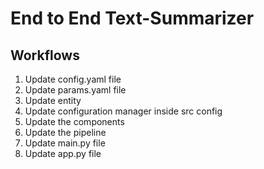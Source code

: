 # End to End Text-Summarizer

## Workflows

1. Update config.yaml file 
2. Update params.yaml file 
3. Update entity
4. Update configuration manager inside src config
5. Update the components
6. Update the pipeline 
7. Update main.py file 
8. Update app.py file 